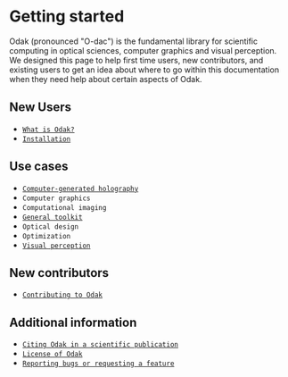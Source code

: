 # Getting started
Odak (pronounced "O-dac") is the fundamental library for scientific computing in optical sciences, computer graphics and visual perception.
We designed this page to help first time users, new contributors, and existing users to get an idea about where to go within this documentation when they need help about certain aspects of Odak.

## New Users

- [`What is Odak?`](odak/beginning.md)
- [`Installation`](odak/installation.md)

## Use cases

- [`Computer-generated holography`](cgh.md)
- `Computer graphics`
- `Computational imaging`
- [`General toolkit`](toolkit.md)
- `Optical design`
- `Optimization`
- [`Visual perception`](perception.md)

## New contributors

- [`Contributing to Odak`](contributing.md)

## Additional information

- [`Citing Odak in a scientific publication`](https://zenodo.org/record/5526684/export/hx)
- [`License of Odak`](https://github.com/kunguz/odak/blob/master/LICENSE.txt)
- [`Reporting bugs or requesting a feature`](https://github.com/kunguz/odak/issues)
